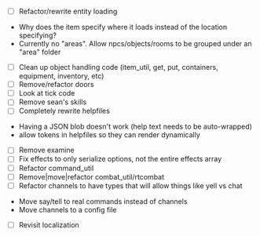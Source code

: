 - [ ] Refactor/rewrite entity loading

 * Why does the item specify where it loads instead of the location specifying?
 * Currently no "areas". Allow npcs/objects/rooms to be grouped under an "area" folder

- [ ] Clean up object handling code (item_util, get, put, containers, equipment, inventory, etc)
- [ ] Remove/refactor doors
- [ ] Look at tick code
- [ ] Remove sean's skills
- [ ] Completely rewrite helpfiles

 * Having a JSON blob doesn't work (help text needs to be auto-wrapped)
 * allow tokens in helpfiles so they can render dynamically

- [ ] Remove examine
- [ ] Fix effects to only serialize options, not the entire effects array
- [ ] Refactor command_util
- [ ] Remove|move|refactor combat_util/rtcombat
- [ ] Refactor channels to have types that will allow things like yell vs chat

 * Move say/tell to real commands instead of channels
 * Move channels to a config file

- [ ] Revisit localization
